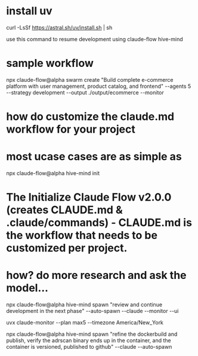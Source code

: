 # install uv
curl -LsSf https://astral.sh/uv/install.sh | sh

use this command to resume development using claude-flow hive-mind

# sample workflow
npx claude-flow@alpha swarm create "Build complete e-commerce platform with user management, product catalog, and frontend" --agents 5 --strategy development --output ./output/ecommerce --monitor

# how do customize the claude.md workflow for your project

# most ucase cases are as simple as 
npx claude-flow@alpha hive-mind init    

# The Initialize Claude Flow v2.0.0 (creates CLAUDE.md & .claude/commands) - CLAUDE.md is the workflow that needs to be customized per project. 
# how? do more research and ask the model... 

npx claude-flow@alpha  hive-mind spawn "review and continue development in the next phase" --auto-spawn --claude --monitor --ui

uvx claude-monitor --plan max5 --timezone America/New_York

npx claude-flow@alpha hive-mind spawn "refine the dockerbuild and publish, verify the adrscan binary ends up in the container, and the container is versioned, published to github" --claude --auto-spawn
